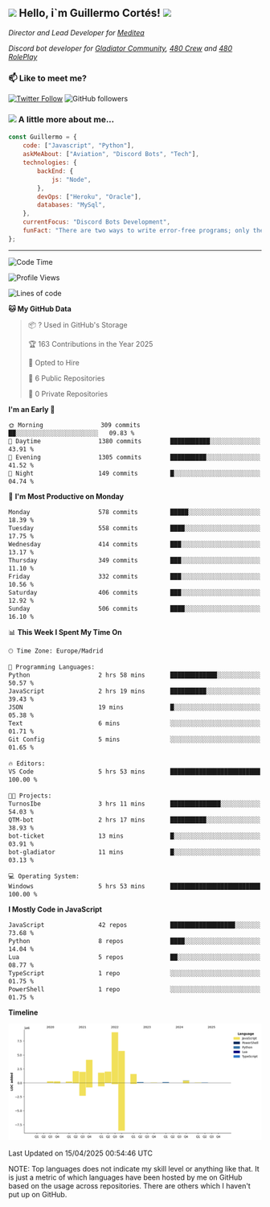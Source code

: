 <h2><img src="https://emojis.slackmojis.com/emojis/images/1531849430/4246/blob-sunglasses.gif?1531849430" width="30"/> Hello, i`m Guillermo Cortés! <img src="https://media.giphy.com/media/PiuVH04cd9JcmqqWKK/giphy.gif" width="50"></h2>
<p><em>Director and Lead Developer for <a href="https://mediteavirtual.es/">Meditea</a>
</em></p>
<p><em>Discord bot developer for <a href="https://discord.comunidadgladiator.com">Gladiator Community</a>, <a href="https://discord.gg/UpvpkUbGdA">480 Crew</a> and <a href="https://discord.gg/dmMRQgH3tu">480 RolePlay</a>
</em></p>

### 📫 Like to meet me?

[![Twitter Follow](https://img.shields.io/twitter/follow/concara3443?label=Follow)](https://twitter.com/intent/follow?screen_name=concara3443)
![GitHub followers](https://img.shields.io/github/followers/concara3443?label=Follow&style=social)

### <img src="https://media.giphy.com/media/WFZvB7VIXBgiz3oDXE/giphy.gif" width="50"> A little more about me...  

```javascript
const Guillermo = {
    code: ["Javascript", "Python"],
    askMeAbout: ["Aviation", "Discord Bots", "Tech"],
    technologies: {
        backEnd: {
            js: "Node",
        },
        devOps: ["Heroku", "Oracle"],
        databases: "MySql",
    },
    currentFocus: "Discord Bots Development",
    funFact: "There are two ways to write error-free programs; only the third one works"
};
```

---

<!--START_SECTION:waka-->
![Code Time](http://img.shields.io/badge/Code%20Time-586%20hrs%2023%20mins-blue)

![Profile Views](http://img.shields.io/badge/Profile%20Views-0-blue)

![Lines of code](https://img.shields.io/badge/From%20Hello%20World%20I%27ve%20Written-29.5%20million%20lines%20of%20code-blue)

**🐱 My GitHub Data** 

> 📦 ? Used in GitHub's Storage 
 > 
> 🏆 163 Contributions in the Year 2025
 > 
> 💼 Opted to Hire
 > 
> 📜 6 Public Repositories 
 > 
> 🔑 0 Private Repositories 
 > 
**I'm an Early 🐤** 

```text
🌞 Morning                309 commits         ██░░░░░░░░░░░░░░░░░░░░░░░   09.83 % 
🌆 Daytime                1380 commits        ███████████░░░░░░░░░░░░░░   43.91 % 
🌃 Evening                1305 commits        ██████████░░░░░░░░░░░░░░░   41.52 % 
🌙 Night                  149 commits         █░░░░░░░░░░░░░░░░░░░░░░░░   04.74 % 
```
📅 **I'm Most Productive on Monday** 

```text
Monday                   578 commits         █████░░░░░░░░░░░░░░░░░░░░   18.39 % 
Tuesday                  558 commits         ████░░░░░░░░░░░░░░░░░░░░░   17.75 % 
Wednesday                414 commits         ███░░░░░░░░░░░░░░░░░░░░░░   13.17 % 
Thursday                 349 commits         ███░░░░░░░░░░░░░░░░░░░░░░   11.10 % 
Friday                   332 commits         ███░░░░░░░░░░░░░░░░░░░░░░   10.56 % 
Saturday                 406 commits         ███░░░░░░░░░░░░░░░░░░░░░░   12.92 % 
Sunday                   506 commits         ████░░░░░░░░░░░░░░░░░░░░░   16.10 % 
```


📊 **This Week I Spent My Time On** 

```text
🕑︎ Time Zone: Europe/Madrid

💬 Programming Languages: 
Python                   2 hrs 58 mins       █████████████░░░░░░░░░░░░   50.57 % 
JavaScript               2 hrs 19 mins       ██████████░░░░░░░░░░░░░░░   39.43 % 
JSON                     19 mins             █░░░░░░░░░░░░░░░░░░░░░░░░   05.38 % 
Text                     6 mins              ░░░░░░░░░░░░░░░░░░░░░░░░░   01.71 % 
Git Config               5 mins              ░░░░░░░░░░░░░░░░░░░░░░░░░   01.65 % 

🔥 Editors: 
VS Code                  5 hrs 53 mins       █████████████████████████   100.00 % 

🐱‍💻 Projects: 
TurnosIbe                3 hrs 11 mins       ██████████████░░░░░░░░░░░   54.03 % 
QTM-bot                  2 hrs 17 mins       ██████████░░░░░░░░░░░░░░░   38.93 % 
bot-ticket               13 mins             █░░░░░░░░░░░░░░░░░░░░░░░░   03.91 % 
bot-gladiator            11 mins             █░░░░░░░░░░░░░░░░░░░░░░░░   03.13 % 

💻 Operating System: 
Windows                  5 hrs 53 mins       █████████████████████████   100.00 % 
```

**I Mostly Code in JavaScript** 

```text
JavaScript               42 repos            ██████████████████░░░░░░░   73.68 % 
Python                   8 repos             ████░░░░░░░░░░░░░░░░░░░░░   14.04 % 
Lua                      5 repos             ██░░░░░░░░░░░░░░░░░░░░░░░   08.77 % 
TypeScript               1 repo              ░░░░░░░░░░░░░░░░░░░░░░░░░   01.75 % 
PowerShell               1 repo              ░░░░░░░░░░░░░░░░░░░░░░░░░   01.75 % 
```



**Timeline**

![Lines of Code chart](https://raw.githubusercontent.com/Concara3443/Concara3443/main/assets/bar_graph.png)


 Last Updated on 15/04/2025 00:54:46 UTC
<!--END_SECTION:waka-->

NOTE: Top languages does not indicate my skill level or anything like that. It is just a metric of which languages have been hosted by me on GitHub based on the usage across repositories. There are others which I haven't put up on GitHub.
